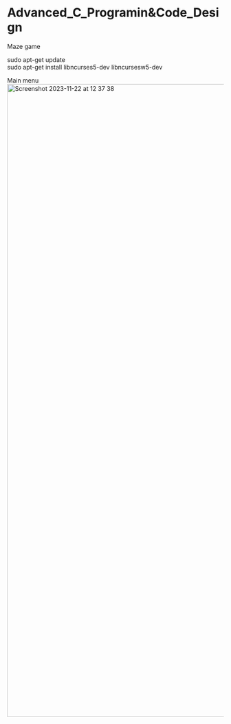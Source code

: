 # Advanced_C_Programin&Code_Design
Maze game  

sudo apt-get update</br>
sudo apt-get install libncurses5-dev libncursesw5-dev</br>

Main menu
<img width="1470" alt="Screenshot 2023-11-22 at 12 37 38" src="https://github.com/PGHOON/Advanced_C_Programin_and_Code_Design/assets/64999538/401b490e-ab46-464f-84d9-1bb8f71a1f89">



